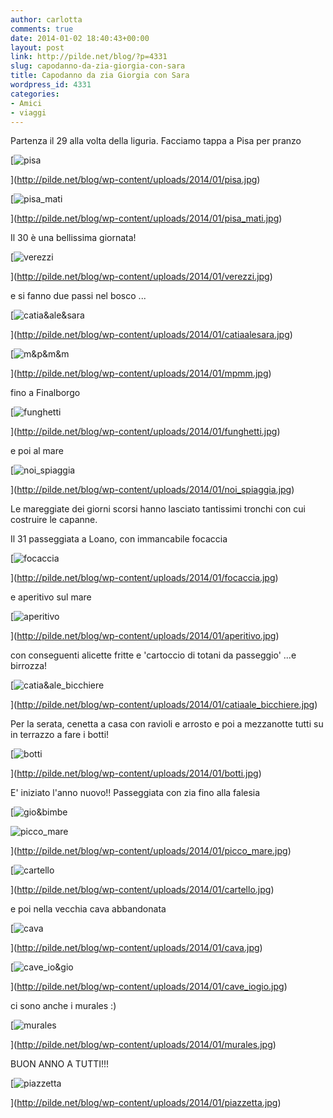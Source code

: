 ```yaml
---
author: carlotta
comments: true
date: 2014-01-02 18:40:43+00:00
layout: post
link: http://pilde.net/blog/?p=4331
slug: capodanno-da-zia-giorgia-con-sara
title: Capodanno da zia Giorgia con Sara
wordpress_id: 4331
categories:
- Amici
- viaggi
---
```


Partenza il 29 alla volta della liguria. Facciamo tappa a Pisa per pranzo

[![pisa](http://pilde.net/blog/wp-content/uploads/2014/01/pisa.jpg)


](http://pilde.net/blog/wp-content/uploads/2014/01/pisa.jpg)


[![pisa_mati](http://pilde.net/blog/wp-content/uploads/2014/01/pisa_mati.jpg)


](http://pilde.net/blog/wp-content/uploads/2014/01/pisa_mati.jpg)


Il 30 è una bellissima giornata!

[![verezzi](http://pilde.net/blog/wp-content/uploads/2014/01/verezzi.jpg)


](http://pilde.net/blog/wp-content/uploads/2014/01/verezzi.jpg)


e si fanno due passi nel bosco ...

[![catia&ale&sara](http://pilde.net/blog/wp-content/uploads/2014/01/catiaalesara.jpg)


](http://pilde.net/blog/wp-content/uploads/2014/01/catiaalesara.jpg)


[![m&p&m&m](http://pilde.net/blog/wp-content/uploads/2014/01/mpmm.jpg)


](http://pilde.net/blog/wp-content/uploads/2014/01/mpmm.jpg)


fino a Finalborgo

[![funghetti](http://pilde.net/blog/wp-content/uploads/2014/01/funghetti.jpg)


](http://pilde.net/blog/wp-content/uploads/2014/01/funghetti.jpg)


e poi al mare

[![noi_spiaggia](http://pilde.net/blog/wp-content/uploads/2014/01/noi_spiaggia.jpg)


](http://pilde.net/blog/wp-content/uploads/2014/01/noi_spiaggia.jpg)


Le mareggiate dei giorni scorsi hanno lasciato tantissimi tronchi con cui costruire le capanne.

Il 31 passeggiata a Loano, con immancabile focaccia

[![focaccia](http://pilde.net/blog/wp-content/uploads/2014/01/focaccia.jpg)


](http://pilde.net/blog/wp-content/uploads/2014/01/focaccia.jpg)


e aperitivo sul mare

[![aperitivo](http://pilde.net/blog/wp-content/uploads/2014/01/aperitivo.jpg)


](http://pilde.net/blog/wp-content/uploads/2014/01/aperitivo.jpg)


con conseguenti alicette fritte e 'cartoccio di totani da passeggio' ...e birrozza!

[![catia&ale_bicchiere](http://pilde.net/blog/wp-content/uploads/2014/01/catiaale_bicchiere.jpg)


](http://pilde.net/blog/wp-content/uploads/2014/01/catiaale_bicchiere.jpg)


Per la serata, cenetta a casa con ravioli e arrosto e poi a mezzanotte tutti su in terrazzo a fare i botti!

[![botti](http://pilde.net/blog/wp-content/uploads/2014/01/botti.jpg)


](http://pilde.net/blog/wp-content/uploads/2014/01/botti.jpg)


E' iniziato l'anno nuovo!! Passeggiata con zia fino alla falesia

[![gio&bimbe](http://pilde.net/blog/wp-content/uploads/2014/01/giobimbe.jpg)


![picco_mare](http://pilde.net/blog/wp-content/uploads/2014/01/picco_mare.jpg)


](http://pilde.net/blog/wp-content/uploads/2014/01/picco_mare.jpg)




[![cartello](http://pilde.net/blog/wp-content/uploads/2014/01/cartello.jpg)


](http://pilde.net/blog/wp-content/uploads/2014/01/cartello.jpg)


e poi nella vecchia cava abbandonata

[![cava](http://pilde.net/blog/wp-content/uploads/2014/01/cava.jpg)


](http://pilde.net/blog/wp-content/uploads/2014/01/cava.jpg)


[![cave_io&gio](http://pilde.net/blog/wp-content/uploads/2014/01/cave_iogio.jpg)


](http://pilde.net/blog/wp-content/uploads/2014/01/cave_iogio.jpg)


ci sono anche i murales :)




[![murales](http://pilde.net/blog/wp-content/uploads/2014/01/murales.jpg)


](http://pilde.net/blog/wp-content/uploads/2014/01/murales.jpg)


BUON ANNO A TUTTI!!!

[![piazzetta](http://pilde.net/blog/wp-content/uploads/2014/01/piazzetta.jpg)


](http://pilde.net/blog/wp-content/uploads/2014/01/piazzetta.jpg)



